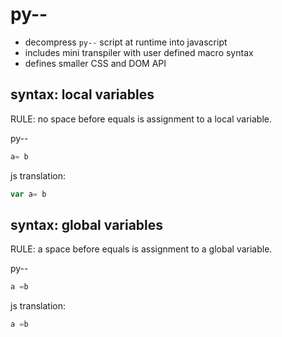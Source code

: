 # py--

- decompress `py--` script at runtime into javascript
- includes mini transpiler with user defined macro syntax
- defines smaller CSS and DOM API

## syntax: local variables
RULE: no space before equals is assignment to a local variable.

py--
```python
a= b
```
js translation:
```javascript
var a= b
```

## syntax: global variables
RULE: a space before equals is assignment to a global variable.

py--
```python
a =b
```
js translation:
```javascript
a =b
```

